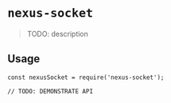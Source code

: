 # `nexus-socket`

> TODO: description

## Usage

```
const nexusSocket = require('nexus-socket');

// TODO: DEMONSTRATE API
```
